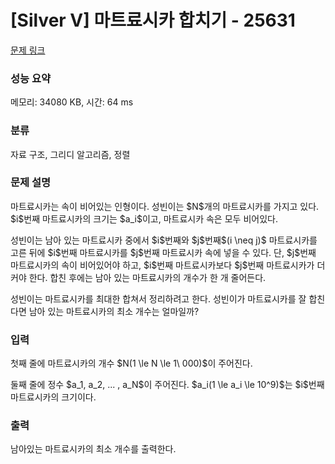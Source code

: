 # [Silver V] 마트료시카 합치기 - 25631 

[문제 링크](https://www.acmicpc.net/problem/25631) 

### 성능 요약

메모리: 34080 KB, 시간: 64 ms

### 분류

자료 구조, 그리디 알고리즘, 정렬

### 문제 설명

<p>마트료시카는 속이 비어있는 인형이다. 성빈이는 $N$개의 마트료시카를 가지고 있다. $i$번째 마트료시카의 크기는 $a_i$이고, 마트료시카 속은 모두 비어있다.</p>

<p>성빈이는 남아 있는 마트료시카 중에서 $i$번째와 $j$번째$(i \neq j)$ 마트료시카를 고른 뒤에 $i$번째 마트료시카를 $j$번째 마트료시카 속에 넣을 수 있다. 단, $j$번째 마트료시카의 속이 비어있어야 하고, $i$번째 마트료시카보다 $j$번째 마트료시카가 더 커야 한다. 합친 후에는 남아 있는 마트료시카의 개수가 한 개 줄어든다.</p>

<p>성빈이는 마트료시카를 최대한 합쳐서 정리하려고 한다. 성빈이가 마트료시카를 잘 합친다면 남아 있는 마트료시카의 최소 개수는 얼마일까?</p>

### 입력 

 <p>첫째 줄에 마트료시카의 개수 $N(1 \le N \le 1\ 000)$이 주어진다.</p>

<p>둘째 줄에 정수 $a_1, a_2, ... , a_N$이 주어진다. $a_i(1 \le a_i \le 10^9)$는 $i$번째 마트료시카의 크기이다.</p>

### 출력 

 <p>남아있는 마트료시카의 최소 개수를 출력한다.</p>

